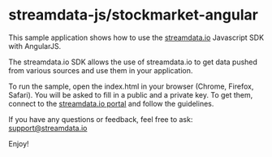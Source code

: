 # streamdata-js/stockmarket-angular
This sample application shows how to use the <a href="http://streamdata.io" target="_blank">streamdata.io</a> Javascript SDK with AngularJS.

The streamdata.io SDK allows the use of streamdata.io to get data pushed from various sources and use them in your application.

To run the sample, open the index.html in your browser (Chrome, Firefox, Safari).
You will be asked to fill in a public and a private key. To get them, connect to the <a href="https://portal.streamdata.io/" target="_blank">streamdata.io portal</a> and follow the guidelines.

If you have any questions or feedback, feel free to ask: <a href="mailto://support@streamdata.io">support@streamdata.io</a>

Enjoy!
